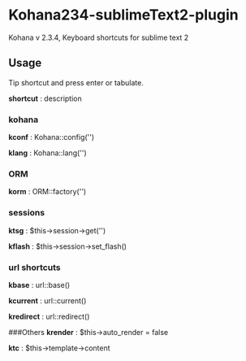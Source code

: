 Kohana234-sublimeText2-plugin
=============================

Kohana v 2.3.4, Keyboard shortcuts for sublime text 2

## Usage

Tip shortcut and press enter or tabulate.

**shortcut** : description

### kohana
**kconf** : Kohana::config('')

**klang** : Kohana::lang('')

### ORM
**korm** : ORM::factory('')

### sessions
**ktsg** : $this->session->get('')

**kflash** : $this->session->set_flash()

### url shortcuts
**kbase** : url::base()

**kcurrent** : url::current()

**kredirect** : url::redirect()

###Others
**krender** : $this->auto_render = false

**ktc** : $this->template->content

